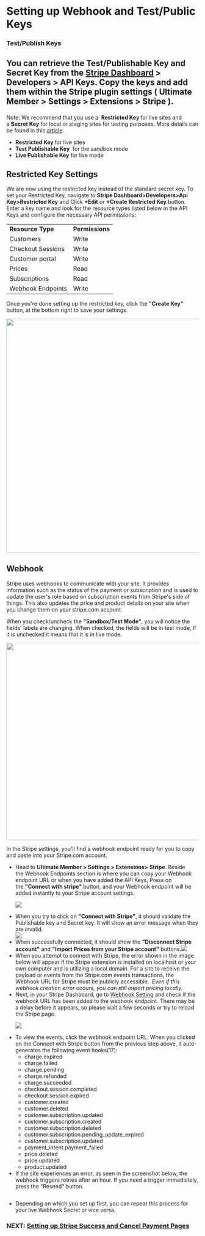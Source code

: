 # Setting up Webhook and Test/Public Keys
<h3>Test/Publish Keys</h3>
<h2>
<p>
	You can retrieve the Test/Publishable Key and Secret Key from the 
	<a href="https://dashboard.stripe.com/" target="_blank">Stripe Dashboard</a> &gt; Developers &gt; API Keys. Copy the keys and add them within the Stripe plugin settings&nbsp;( Ultimate Member &gt; Settings &gt; Extensions &gt; Stripe ).
</p>
</h2>
<p>
	<a href="https://stripe.com/docs/keys#limit-access"></a>
</p>
<p>
	Note: We recommend that you use a&nbsp;
	<strong>Restricted Key </strong>for live sites and a&nbsp;<strong>Secret Key</strong> for local or staging sites for testing purposes.&nbsp;More details can be found in this <a href="https://stripe.com/docs/keys#limit-access" target="_blank">article</a>.
</p>
<ul>
	<li><strong>Restricted Key&nbsp;</strong>for live sites&nbsp;</li>
	<li><strong>Test Publishable Key</strong>&nbsp; for the sandbox mode</li>
	<li><strong>Live Publishable Key</strong> for live mode</li>
</ul>
<h2>Restricted Key Settings</h2>
<div>
	We are now using the restricted key instead of the standard secret key. To set your Restricted Key, navigate to 
	<strong>Stripe Dashboard&gt;Developers&gt;Api Key&gt;Restricted Key</strong> and Click <strong>+Edit</strong> or <strong>+Create Restricted Key</strong> button.
</div>
<div>
	Enter a key name and look for the resource types listed below in the API Keys and configure the necessary API permissions:
</div>
<table>
<tbody>
<tr>
	<td>
		<strong>Resource Type</strong>
	</td>
	<td>
		<strong>Permissions</strong>
	</td>
</tr>
<tr>
	<td>
		Customers
	</td>
	<td>
		Write&nbsp;
	</td>
</tr>
<tr>
	<td>
		Checkout Sessions
	</td>
	<td>
		Write&nbsp;
	</td>
</tr>
<tr>
	<td>
		Customer portal
	</td>
	<td>
		Write
	</td>
</tr>
<tr>
	<td>
		Prices
	</td>
	<td>
		Read
	</td>
</tr>
<tr>
	<td>
		Subscriptions
	</td>
	<td>
		Read
	</td>
</tr>
<tr>
	<td>
		Webhook Endpoints
	</td>
	<td>
		Write
	</td>
</tr>
</tbody>
</table>
<div>
	<p>
		Once you're done setting up the restricted key, click the
		<strong> "Create Key" </strong>button, at the bottom right to save your settings.
	</p>
	<p>
		<img class="noBdr" src="https://s3.amazonaws.com/helpscout.net/docs/assets/561c96629033600a7a36d662/images/650a97d99446233b93527fbb/file-CTgXmhPKdu.png" style="width: 613.6px; display: block; margin: auto;" alt="">
	</p>
</div>
<h2> Webhook</h2>
<p>
	Stripe uses webhooks to communicate with your site. It provides information such as the status of the payment or subscription and is used to update the user's role based on subscription events from Stripe's side of things. This also updates the price and product details on your site when you change them on your stripe.com account.
</p>
<p>
	When you check/uncheck the 
	<strong>"Sandbox/Test Mode"</strong>, you will notice the fields' labels are changing. When checked, the fields will be in test mode, if it is unchecked it means that it is in live mode.
</p>
<p>
	<img class="noBdr" src="https://s3.amazonaws.com/helpscout.net/docs/assets/561c96629033600a7a36d662/images/649e7c9dcfd7fe604a7fe4a7/file-BeAy5kC8DH.png" style="width: 517.6px;" alt="">
</p>
<p>
	 In the Stripe settings, you'll find a webhook endpoint ready for you to copy and paste into your Stripe.com account.
</p>
<ul>
	<li>Head to&nbsp;<strong>U</strong><strong>ltimate Member &gt; Settings &gt; Extensions&gt; Stripe</strong>. Beside the&nbsp;Webhook Endpoints section is where you can copy your Webhook endpoint URL or when you have added the API Keys, Press on the&nbsp;<strong>"Connect with stripe" </strong>button, and your Webhook endpoint will be added instantly to your Stripe account settings.
	<p>
		<img class="noBdr" src="https://s3.amazonaws.com/helpscout.net/docs/assets/561c96629033600a7a36d662/images/650aa281b57bfa3b524b136f/file-M8377saI19.png">
	</p>
	</li>
	<li>When you try to click on 
	<strong style="background-color: initial;">"Connect with Stripe"</strong>, it should validate the Publishable key and Secret key. It will show an error message when they are invalid.&nbsp;</li>
	<img class="noBdr" src="https://s3.amazonaws.com/helpscout.net/docs/assets/561c96629033600a7a36d662/images/650aa146b57bfa3b524b136e/file-kGDfiY7hDa.png">
	<li>
	<div>
		When successfully connected, it should show the
		<strong> "Disconnect Stripe account"</strong> and <strong>"Import Prices from your Stripe account"</strong> buttons.<img class="noBdr" src="https://s3.amazonaws.com/helpscout.net/docs/assets/561c96629033600a7a36d662/images/650aa34996b8220e08ace2e3/file-dyZW46gcRc.png">
	</div>
	</li>
	<li>
	<div>
		<div>
			When you attempt to connect with Stripe, the error shown in the image below will appear if the Stripe extension is installed on localhost or your own computer and is utilizing a local domain. For a site to receive the payload or events from the Stripe.com events transactions, the Webhook URL for Stripe must be publicly accessible.
			<em>&nbsp;</em><em>Even if this webhook creation error occurs, you can still import pricing locally.</em><br>
			<img class="noBdr" src="https://s3.amazonaws.com/helpscout.net/docs/assets/561c96629033600a7a36d662/images/646b612637f16f5e28f5e72c/file-bPQiO1aMtK.png" alt="">
		</div>
	</div>
	</li>
	<li>Next, in your Stripe Dashboard, go to <a href="https://dashboard.stripe.com/webhooks" target="_blank">Webhook Setting</a> and check if the webhook URL has been added to the webhook endpoint. There may be a delay before it appears, so please wait a few seconds or try to reload the Stripe page.
	<p>
		<img class="noBdr" src="https://s3.amazonaws.com/helpscout.net/docs/assets/561c96629033600a7a36d662/images/650aa4bcb57bfa3b524b1370/file-GDPcaMr1WL.png">
	</p>
	</li>
	<li>To view the events, click the webhook endpoint URL. When you clicked on the Connect with Stripe button from the previous step above, it auto-generates the following event hooks(17):
	<ul>
		<li>charge.expired</li>
		<li>charge.failed</li>
		<li>charge.pending</li>
		<li>charge.refunded</li>
		<li>charge.succeeded</li>
		<li>checkout.session.completed</li>
		<li>checkout.session.expired</li>
		<li>customer.created</li>
		<li>customer.deleted</li>
		<li>customer.subscription.updated</li>
		<li>customer.subscription.created</li>
		<li>customer.subscription.deleted</li>
		<li>customer.subscription.pending_update_expired</li>
		<li>customer.subscription.updated</li>
		<li>payment_intent.payment_failed</li>
		<li>price.deleted</li>
		<li>price.updated</li>
		<li>product.updated</li>
	</ul>
	</li>
	<li>If the site experiences an error, as seen in the screenshot below, the webhook triggers retries after an hour. If you need a trigger immediately, press the "Resend" button.
	<p>
		<img class="noBdr" src="https://s3.amazonaws.com/helpscout.net/docs/assets/561c96629033600a7a36d662/images/646f8dcb1335a10611d0a8c5/file-giLYcPlYl7.png" alt="">
	</p>
	</li>
	<li>
	<p>
		Depending on which you set up first, you can repeat this process for your live Webhook Secret or vice versa.
	</p>
	</li>
</ul>
<h3>NEXT: <a href="https://ultimatemember.github.io/docs-v3/um-stripe/article/1609-stripe-setting-up-stripe-success-and-failed-payment-pages">Setting up Stripe Success and Cancel Payment&nbsp;Pages</a></h3>
